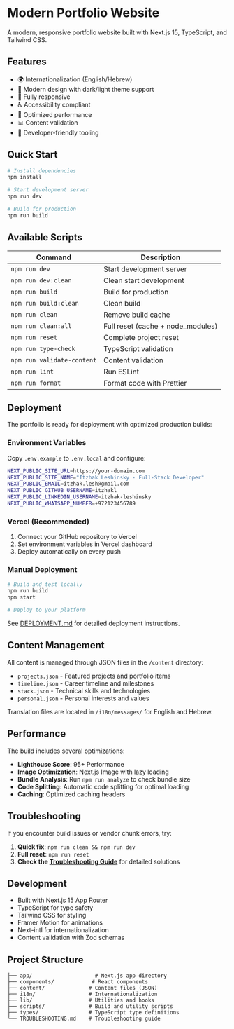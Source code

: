 # Modern Portfolio Website

A modern, responsive portfolio website built with Next.js 15, TypeScript, and Tailwind CSS.

## Features

- 🌍 Internationalization (English/Hebrew)
- 🎨 Modern design with dark/light theme support
- 📱 Fully responsive
- ♿ Accessibility compliant
- 🚀 Optimized performance
- 📊 Content validation
- 🔧 Developer-friendly tooling

## Quick Start

```bash
# Install dependencies
npm install

# Start development server
npm run dev

# Build for production
npm run build
```

## Available Scripts

| Command                    | Description                       |
| -------------------------- | --------------------------------- |
| `npm run dev`              | Start development server          |
| `npm run dev:clean`        | Clean start development           |
| `npm run build`            | Build for production              |
| `npm run build:clean`      | Clean build                       |
| `npm run clean`            | Remove build cache                |
| `npm run clean:all`        | Full reset (cache + node_modules) |
| `npm run reset`            | Complete project reset            |
| `npm run type-check`       | TypeScript validation             |
| `npm run validate-content` | Content validation                |
| `npm run lint`             | Run ESLint                        |
| `npm run format`           | Format code with Prettier         |

## Deployment

The portfolio is ready for deployment with optimized production builds:

### Environment Variables

Copy `.env.example` to `.env.local` and configure:

```bash
NEXT_PUBLIC_SITE_URL=https://your-domain.com
NEXT_PUBLIC_SITE_NAME="Itzhak Leshinsky - Full-Stack Developer"
NEXT_PUBLIC_EMAIL=itzhak.lesh@gmail.com
NEXT_PUBLIC_GITHUB_USERNAME=itzhakl
NEXT_PUBLIC_LINKEDIN_USERNAME=itzhak-leshinsky
NEXT_PUBLIC_WHATSAPP_NUMBER=+972123456789
```

### Vercel (Recommended)

1. Connect your GitHub repository to Vercel
2. Set environment variables in Vercel dashboard
3. Deploy automatically on every push

### Manual Deployment

```bash
# Build and test locally
npm run build
npm start

# Deploy to your platform
```

See [DEPLOYMENT.md](./DEPLOYMENT.md) for detailed deployment instructions.

## Content Management

All content is managed through JSON files in the `/content` directory:

- `projects.json` - Featured projects and portfolio items
- `timeline.json` - Career timeline and milestones
- `stack.json` - Technical skills and technologies
- `personal.json` - Personal interests and values

Translation files are located in `/i18n/messages/` for English and Hebrew.

## Performance

The build includes several optimizations:

- **Lighthouse Score**: 95+ Performance
- **Image Optimization**: Next.js Image with lazy loading
- **Bundle Analysis**: Run `npm run analyze` to check bundle size
- **Code Splitting**: Automatic code splitting for optimal loading
- **Caching**: Optimized caching headers

## Troubleshooting

If you encounter build issues or vendor chunk errors, try:

1. **Quick fix**: `npm run clean && npm run dev`
2. **Full reset**: `npm run reset`
3. **Check the [Troubleshooting Guide](./TROUBLESHOOTING.md)** for detailed solutions

## Development

- Built with Next.js 15 App Router
- TypeScript for type safety
- Tailwind CSS for styling
- Framer Motion for animations
- Next-intl for internationalization
- Content validation with Zod schemas

## Project Structure

```
├── app/                    # Next.js app directory
├── components/            # React components
├── content/              # Content files (JSON)
├── i18n/                 # Internationalization
├── lib/                  # Utilities and hooks
├── scripts/              # Build and utility scripts
├── types/                # TypeScript type definitions
└── TROUBLESHOOTING.md    # Troubleshooting guide
```
